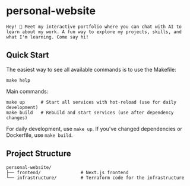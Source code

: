 # personal-website

    Hey! 👋 Meet my interactive portfolio where you can chat with AI to learn about my work. A fun way to explore my projects, skills, and what I'm learning. Come say hi!

## Quick Start

The easiest way to see all available commands is to use the Makefile:

    make help

Main commands:

    make up      # Start all services with hot-reload (use for daily development)
    make build   # Rebuild and start services (use after dependency changes)

For daily development, use `make up`. If you've changed dependencies or Dockerfile, use `make build`.

## Project Structure

    personal-website/
    ├── frontend/               # Next.js frontend
    └── infrastructure/         # Terraform code for the infrastructure
